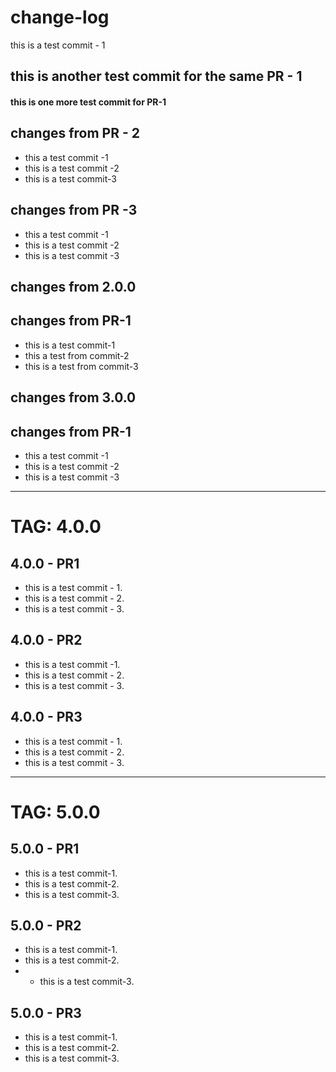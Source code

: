 # change-log 
this is a test commit - 1
## this is another test commit for the same PR - 1
#### this is one more test commit for PR-1


## changes from PR - 2
- this a test commit -1
- this is a test commit -2
- this is a test commit-3

## changes from PR -3 
- this a test commit -1
- this is a test commit -2
- this is a test commit -3

## changes from 2.0.0
## changes from PR-1
- this is a test commit-1
- this a test from commit-2
- this is a test from commit-3

  
## changes from 3.0.0

## changes from PR-1
- this a test commit -1
- this is a test commit -2
- this is a test commit -3
---------------------------------------------------------------------------------------------------------------------------------------------------------------------------------------------------------------
# TAG: 4.0.0
## 4.0.0 - PR1
- this is a test commit - 1.
-  this is a test commit - 2.
-  this is a test commit - 3.

## 4.0.0 - PR2
- this is a test commit -1.
- this is a test commit - 2.
- this is a test commit - 3.



## 4.0.0 - PR3
- this is a test commit - 1.
-  this is a test commit - 2.
-  this is a test commit - 3.


----------------------------------------------------------------------------------------------------------------------------------------------------------------------------------------------------------------------------------------------
# TAG: 5.0.0
## 5.0.0 - PR1
- this is a test commit-1.
- this is a test commit-2.
- this is a test commit-3.

## 5.0.0 - PR2
- this is a test commit-1.
- this is a test commit-2.
- - this is a test commit-3.

## 5.0.0 - PR3
- this is a test commit-1.
- this is a test commit-2.
- this is a test commit-3.

